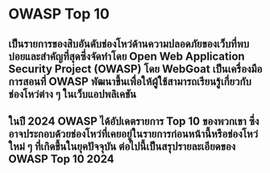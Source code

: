 # OWASP Top 10
## เป็นรายการของสิบอันดับช่องโหว่ด้านความปลอดภัยของเว็บที่พบบ่อยและสำคัญที่สุดซึ่งจัดทำโดย Open Web Application Security Project (OWASP) โดย WebGoat เป็นเครื่องมือการสอนที่ OWASP พัฒนาขึ้นเพื่อให้ผู้ใช้สามารถเรียนรู้เกี่ยวกับช่องโหว่ต่าง ๆ ในเว็บแอปพลิเคชัน

## ในปี 2024 OWASP ได้อัปเดตรายการ Top 10 ของพวกเขา ซึ่งอาจประกอบด้วยช่องโหว่ที่เคยอยู่ในรายการก่อนหน้านี้หรือช่องโหว่ใหม่ ๆ ที่เกิดขึ้นในยุคปัจจุบัน ต่อไปนี้เป็นสรุปรายละเอียดของ OWASP Top 10 2024
